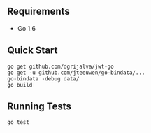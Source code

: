 ## Requirements

* Go 1.6

## Quick Start

```
go get github.com/dgrijalva/jwt-go
go get -u github.com/jteeuwen/go-bindata/...
go-bindata -debug data/
go build
```

## Running Tests

```
go test
```
